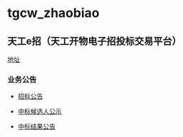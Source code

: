 # tgcw_zhaobiao

## 天工e招（天工开物电子招投标交易平台）

[地址](http://zhaobiao.tgcw.net.cn/cms/index.htm)

### 业务公告

* [招标公告](http://zhaobiao.tgcw.net.cn/cms/channel/xmgg/index.htm)

* [中标候选人公示](http://zhaobiao.tgcw.net.cn/cms/channel/bidzbgs/index.htm)

* [中标结果公告](http://zhaobiao.tgcw.net.cn/cms/channel/bidzbgg/index.htm)